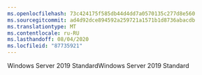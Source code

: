 ```yaml
---
ms.openlocfilehash: 73c424175f585db44d4dd7a0570135c277d8e560
ms.sourcegitcommit: ad4d92dce894592a259721a1571b1d8736abacdb
ms.translationtype: MT
ms.contentlocale: ru-RU
ms.lasthandoff: 08/04/2020
ms.locfileid: "87735921"
---
```

<span data-ttu-id="96f89-101">Windows Server 2019 Standard</span><span class="sxs-lookup"><span data-stu-id="96f89-101">Windows Server 2019 Standard</span></span>
